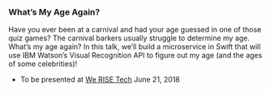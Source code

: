 ### What’s My Age Again?

Have you ever been at a carnival and had your age guessed in one of those quiz games? The carnival barkers usually struggle to determine my age. What’s my age again? In this talk, we’ll build a microservice in Swift that will use IBM Watson’s Visual Recognition API to figure out my age (and the ages of some celebrities)!

- To be presented at [We RISE Tech](https://werise.tech/sessions/2018/6/3/whats-my-age-again) June 21, 2018
